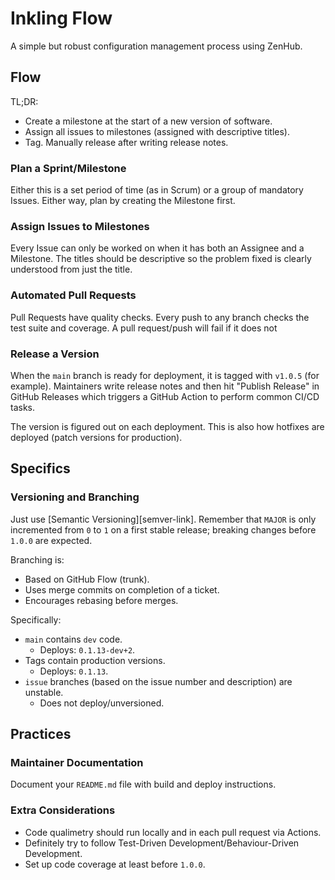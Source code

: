# Inkling Flow

A simple but robust configuration management process using ZenHub.

## Flow

TL;DR:

- Create a milestone at the start of a new version of software.
- Assign all issues to milestones (assigned with descriptive titles).
- Tag. Manually release after writing release notes.

### Plan a Sprint/Milestone

Either this is a set period of time (as in Scrum) or a group of mandatory Issues. Either way, plan
by creating the Milestone first.

### Assign Issues to Milestones

Every Issue can only be worked on when it has both an Assignee and a Milestone. The titles should
be descriptive so the problem fixed is clearly understood from just the title.

### Automated Pull Requests

Pull Requests have quality checks. Every push to any branch checks the test suite and coverage.
A pull request/push will fail if it does not 

### Release a Version

When the `main` branch is ready for deployment, it is tagged with `v1.0.5` (for example).
Maintainers write release notes and then hit "Publish Release" in GitHub Releases which triggers
a GitHub Action to perform common CI/CD tasks.

The version is figured out on each deployment. This is also how hotfixes are deployed (patch
versions for production).

## Specifics

### Versioning and Branching

Just use [Semantic Versioning][semver-link]. Remember that `MAJOR` is only incremented from `0` to 
`1` on a first stable release; breaking changes before `1.0.0` are expected.

Branching is:

- Based on GitHub Flow (trunk).
- Uses merge commits on completion of a ticket.
- Encourages rebasing before merges.

Specifically:

- `main` contains `dev` code.
  - Deploys: `0.1.13-dev+2`.
- Tags contain production versions.
  - Deploys: `0.1.13`.
- `issue` branches (based on the issue number and description) are unstable.
  - Does not deploy/unversioned.

## Practices

### Maintainer Documentation

Document your `README.md` file with build and deploy instructions.

### Extra Considerations

- Code qualimetry should run locally and in each pull request via Actions.
- Definitely try to follow Test-Driven Development/Behaviour-Driven Development.
- Set up code coverage at least before `1.0.0`.

[autosuite-organisation]: https://github.com/autosuite
